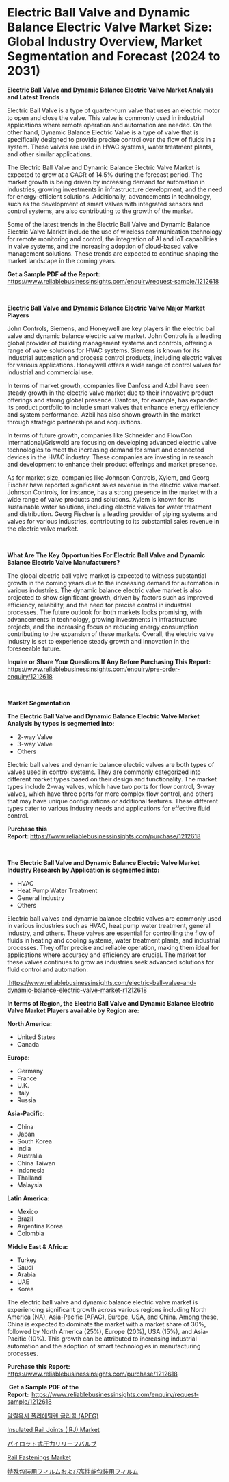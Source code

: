 <p><h1>Electric Ball Valve and Dynamic Balance Electric Valve Market Size: Global Industry Overview, Market Segmentation and Forecast (2024 to 2031)</h1></p><p><strong>Electric Ball Valve and Dynamic Balance Electric Valve Market Analysis and Latest Trends</strong></p>
<p><p>Electric Ball Valve is a type of quarter-turn valve that uses an electric motor to open and close the valve. This valve is commonly used in industrial applications where remote operation and automation are needed. On the other hand, Dynamic Balance Electric Valve is a type of valve that is specifically designed to provide precise control over the flow of fluids in a system. These valves are used in HVAC systems, water treatment plants, and other similar applications.</p><p>The Electric Ball Valve and Dynamic Balance Electric Valve Market is expected to grow at a CAGR of 14.5% during the forecast period. The market growth is being driven by increasing demand for automation in industries, growing investments in infrastructure development, and the need for energy-efficient solutions. Additionally, advancements in technology, such as the development of smart valves with integrated sensors and control systems, are also contributing to the growth of the market.</p><p>Some of the latest trends in the Electric Ball Valve and Dynamic Balance Electric Valve Market include the use of wireless communication technology for remote monitoring and control, the integration of AI and IoT capabilities in valve systems, and the increasing adoption of cloud-based valve management solutions. These trends are expected to continue shaping the market landscape in the coming years.</p></p>
<p><strong>Get a Sample PDF of the Report:&nbsp;</strong> <a href="https://www.reliablebusinessinsights.com/enquiry/request-sample/1212618">https://www.reliablebusinessinsights.com/enquiry/request-sample/1212618</a></p>
<p>&nbsp;</p>
<p><strong>Electric Ball Valve and Dynamic Balance Electric Valve Major Market Players</strong></p>
<p><p>John Controls, Siemens, and Honeywell are key players in the electric ball valve and dynamic balance electric valve market. John Controls is a leading global provider of building management systems and controls, offering a range of valve solutions for HVAC systems. Siemens is known for its industrial automation and process control products, including electric valves for various applications. Honeywell offers a wide range of control valves for industrial and commercial use.</p><p>In terms of market growth, companies like Danfoss and Azbil have seen steady growth in the electric valve market due to their innovative product offerings and strong global presence. Danfoss, for example, has expanded its product portfolio to include smart valves that enhance energy efficiency and system performance. Azbil has also shown growth in the market through strategic partnerships and acquisitions.</p><p>In terms of future growth, companies like Schneider and FlowCon International/Griswold are focusing on developing advanced electric valve technologies to meet the increasing demand for smart and connected devices in the HVAC industry. These companies are investing in research and development to enhance their product offerings and market presence.</p><p>As for market size, companies like Johnson Controls, Xylem, and Georg Fischer have reported significant sales revenue in the electric valve market. Johnson Controls, for instance, has a strong presence in the market with a wide range of valve products and solutions. Xylem is known for its sustainable water solutions, including electric valves for water treatment and distribution. Georg Fischer is a leading provider of piping systems and valves for various industries, contributing to its substantial sales revenue in the electric valve market.</p></p>
<p>&nbsp;</p>
<p><strong>What Are The Key Opportunities For Electric Ball Valve and Dynamic Balance Electric Valve Manufacturers?</strong></p>
<p><p>The global electric ball valve market is expected to witness substantial growth in the coming years due to the increasing demand for automation in various industries. The dynamic balance electric valve market is also projected to show significant growth, driven by factors such as improved efficiency, reliability, and the need for precise control in industrial processes. The future outlook for both markets looks promising, with advancements in technology, growing investments in infrastructure projects, and the increasing focus on reducing energy consumption contributing to the expansion of these markets. Overall, the electric valve industry is set to experience steady growth and innovation in the foreseeable future.</p></p>
<p><strong>Inquire or Share Your Questions If Any Before Purchasing This Report:</strong> <a href="https://www.reliablebusinessinsights.com/enquiry/pre-order-enquiry/1212618">https://www.reliablebusinessinsights.com/enquiry/pre-order-enquiry/1212618</a></p>
<p>&nbsp;</p>
<p><strong>Market Segmentation</strong></p>
<p><strong>The Electric Ball Valve and Dynamic Balance Electric Valve Market Analysis by types is segmented into:</strong></p>
<p><ul><li>2-way Valve</li><li>3-way Valve</li><li>Others</li></ul></p>
<p><p>Electric ball valves and dynamic balance electric valves are both types of valves used in control systems. They are commonly categorized into different market types based on their design and functionality. The market types include 2-way valves, which have two ports for flow control, 3-way valves, which have three ports for more complex flow control, and others that may have unique configurations or additional features. These different types cater to various industry needs and applications for effective fluid control.</p></p>
<p><strong>Purchase this Report:&nbsp;</strong><a href="https://www.reliablebusinessinsights.com/purchase/1212618">https://www.reliablebusinessinsights.com/purchase/1212618</a></p>
<p>&nbsp;</p>
<p><strong>The Electric Ball Valve and Dynamic Balance Electric Valve Market Industry Research by Application is segmented into:</strong></p>
<p><ul><li>HVAC</li><li>Heat Pump Water Treatment</li><li>General Industry</li><li>Others</li></ul></p>
<p><p>Electric ball valves and dynamic balance electric valves are commonly used in various industries such as HVAC, heat pump water treatment, general industry, and others. These valves are essential for controlling the flow of fluids in heating and cooling systems, water treatment plants, and industrial processes. They offer precise and reliable operation, making them ideal for applications where accuracy and efficiency are crucial. The market for these valves continues to grow as industries seek advanced solutions for fluid control and automation.</p></p>
<p><a href="https://www.reliablebusinessinsights.com/electric-ball-valve-and-dynamic-balance-electric-valve-market-r1212618">&nbsp;https://www.reliablebusinessinsights.com/electric-ball-valve-and-dynamic-balance-electric-valve-market-r1212618</a></p>
<p><strong>In terms of Region, the Electric Ball Valve and Dynamic Balance Electric Valve Market Players available by Region are:</strong></p>
<p>
    <p> <strong> North America: </strong>
        <ul>
            <li>United States</li>
            <li>Canada</li>
        </ul>
        </p> 
    <p> <strong> Europe: </strong>
        <ul>
            <li>Germany</li>
            <li>France</li>
            <li>U.K.</li>
            <li>Italy</li>
            <li>Russia</li>
        </ul>
        </p> 
    <p> <strong> Asia-Pacific: </strong>
        <ul>
            <li>China</li>
            <li>Japan</li>
            <li>South Korea</li>
            <li>India</li>
            <li>Australia</li>
            <li>China Taiwan</li>
            <li>Indonesia</li>
            <li>Thailand</li>
            <li>Malaysia</li>
        </ul>
        </p> 
    <p> <strong> Latin America: </strong>
        <ul>
            <li>Mexico</li>
            <li>Brazil</li>
            <li>Argentina Korea</li>
            <li>Colombia</li>
        </ul>
        </p> 
    <p> <strong> Middle East & Africa: </strong>
        <ul>
            <li>Turkey</li>
            <li>Saudi</li>
            <li>Arabia</li>
            <li>UAE</li>
            <li>Korea</li>
        </ul>
    </p>
    </p>
<p><p>The electric ball valve and dynamic balance electric valve market is experiencing significant growth across various regions including North America (NA), Asia-Pacific (APAC), Europe, USA, and China. Among these, China is expected to dominate the market with a market share of 30%, followed by North America (25%), Europe (20%), USA (15%), and Asia-Pacific (10%). This growth can be attributed to increasing industrial automation and the adoption of smart technologies in manufacturing processes.</p></p>
<p><strong>Purchase this Report: </strong><a href="https://www.reliablebusinessinsights.com/purchase/1212618">https://www.reliablebusinessinsights.com/purchase/1212618</a></p>
<p>&nbsp;<strong>Get a Sample PDF of the Report:&nbsp;&nbsp;</strong><a href="https://www.reliablebusinessinsights.com/enquiry/request-sample/1212618">https://www.reliablebusinessinsights.com/enquiry/request-sample/1212618</a></p>
<p><strong></strong></p>
<p><p><a href="https://github.com/Edwards13Jessica/Market-Research-Report-List-1/blob/main/416518595857.md">알릴옥시 폴리에틸렌 글리콜 (APEG)</a></p><p><a href="https://github.com/Chiragrp22/Market-Research-Report-List-4/blob/main/insulated-rail-joints-irj-market.md">Insulated Rail Joints (IRJ) Market</a></p><p><a href="https://github.com/dathomson6534/Market-Research-Report-List-1/blob/main/4625652102316.md">パイロット式圧力リリーフバルブ</a></p><p><a href="https://github.com/DarrenSipes1990/Market-Research-Report-List-1/blob/main/rail-fastenings-market.md">Rail Fastenings Market</a></p><p><a href="https://github.com/AriMuller2009/Market-Research-Report-List-2/blob/main/2953785102315.md">特殊包装用フィルムおよび高性能包装用フィルム</a></p></p>